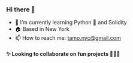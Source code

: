 ### Hi there 👋

- 🌱 I’m currently learning Python 🐍 and Solidity
- 🏠 Based in New York
- 📫 How to reach me: tamo.nyc@gmail.com

#### ✨ Looking to collaborate on fun projects 👩🏼‍💻
<!--
**tamobee/tamobee** is a ✨ _special_ ✨ repository because its `README.md` (this file) appears on your GitHub profile.

Here are some ideas to get you started:

- 🔭 I’m currently working on ...
- 🌱 I’m currently learning Python 🐍 and Solidity
- 👯 I’m looking to collaborate on ...
- 🤔 I’m looking for help with ...
- 💬 Ask me about ...
- 📫 How to reach me: ...
- 😄 Pronouns: ...
- ⚡ Fun fact: ...
-->
